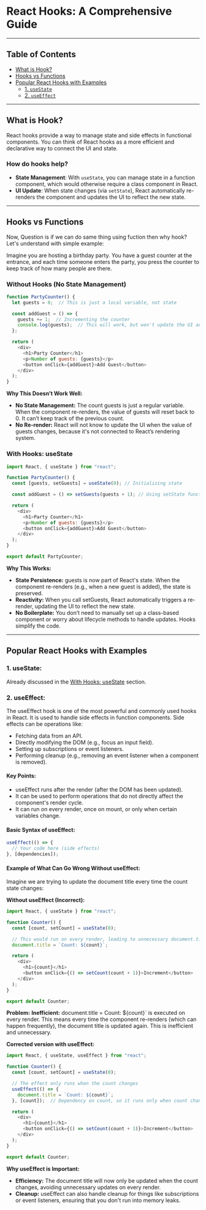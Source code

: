 # React Hooks: A Comprehensive Guide

---

## Table of Contents
- [What is Hook?](#what-is-hook)
- [Hooks vs Functions](#hooks-vs-functions)
- [Popular React Hooks with Examples](#popular-react-hooks-with-examples)
  - [1. `useState`](#1-usestate)
  - [2. `useEffect`](#2-useffect)

---

## What is Hook?

React hooks provide a way to manage state and side effects in functional components. You can think of React hooks as a more efficient and declarative way to connect the UI and state.

### How do hooks help?
- **State Management**: With `useState`, you can manage state in a function component, which would otherwise require a class component in React.
- **UI Update**: When state changes (via `setState`), React automatically re-renders the component and updates the UI to reflect the new state.

---

## Hooks vs Functions

Now, Question is if we can do same thing using fuction then why hook?
Let's understand with simple example:

Imagine you are hosting a birthday party. You have a guest counter at the entrance, and each time someone enters the party, you press the counter to keep track of how many people are there.


### Without Hooks (No State Management)

```javascript
function PartyCounter() {
  let guests = 0;  // This is just a local variable, not state

  const addGuest = () => {
    guests += 1;  // Incrementing the counter
    console.log(guests);  // This will work, but won't update the UI automatically
  };

  return (
    <div>
      <h1>Party Counter</h1>
      <p>Number of guests: {guests}</p>
      <button onClick={addGuest}>Add Guest</button>
    </div>
  );
}
````
**Why This Doesn’t Work Well:**

- **No State Management:** The count guests is just a regular variable. When the component re-renders, the value of guests will reset back to 0. It can’t keep track of the previous count.
- **No Re-render:** React will not know to update the UI when the value of guests changes, because it's not connected to React’s rendering system.

### With Hooks: useState

```javascript
import React, { useState } from "react";

function PartyCounter() {
  const [guests, setGuests] = useState(0); // Initializing state

  const addGuest = () => setGuests(guests + 1); // Using setState function to update state

  return (
    <div>
      <h1>Party Counter</h1>
      <p>Number of guests: {guests}</p>
      <button onClick={addGuest}>Add Guest</button>
    </div>
  );
}

export default PartyCounter;
````

**Why This Works:**

- **State Persistence:** guests is now part of React's state. When the component re-renders (e.g., when a new guest is added), the state is preserved.
- **Reactivity:** When you call setGuests, React automatically triggers a re-render, updating the UI to reflect the new state.
- **No Boilerplate:** You don’t need to manually set up a class-based component or worry about lifecycle methods to handle updates. Hooks simplify the code.

---

## Popular React Hooks with Examples

### 1. useState:
Already discussed in the [With Hooks: useState](#with-hooks-usestate) section.

### 2. useEffect:
The useEffect hook is one of the most powerful and commonly used hooks in React. It is used to handle side effects in function components. Side effects can be operations like:

- Fetching data from an API.
- Directly modifying the DOM (e.g., focus an input field).
- Setting up subscriptions or event listeners.
- Performing cleanup (e.g., removing an event listener when a component is removed).

#### Key Points:
- useEffect runs after the render (after the DOM has been updated).
- It can be used to perform operations that do not directly affect the component's render cycle.
- It can run on every render, once on mount, or only when certain variables change.

#### Basic Syntax of useEffect:
```javascript
useEffect(() => {
  // Your code here (side effects)
}, [dependencies]);
```

#### Example of What Can Go Wrong Without useEffect:
Imagine we are trying to update the document title every time the count state changes:

**Without useEffect (Incorrect):**

```javascript
import React, { useState } from "react";

function Counter() {
  const [count, setCount] = useState(0);

  // This would run on every render, leading to unnecessary document.title updates
  document.title = `Count: ${count}`;  

  return (
    <div>
      <h1>{count}</h1>
      <button onClick={() => setCount(count + 1)}>Increment</button>
    </div>
  );
}

export default Counter;
```
**Problem:**
**Inefficient:** document.title = Count: ${count}` is executed on every render. This means every time the component re-renders (which can happen frequently), the document title is updated again. This is inefficient and unnecessary.

**Corrected version with useEffect:**
```javascript
import React, { useState, useEffect } from "react";

function Counter() {
  const [count, setCount] = useState(0);

  // The effect only runs when the count changes
  useEffect(() => {
    document.title = `Count: ${count}`;
  }, [count]);  // Dependency on count, so it runs only when count changes

  return (
    <div>
      <h1>{count}</h1>
      <button onClick={() => setCount(count + 1)}>Increment</button>
    </div>
  );
}

export default Counter;
```

**Why useEffect is Important:**
- **Efficiency:** The document title will now only be updated when the count changes, avoiding unnecessary updates on every render.
- **Cleanup:** useEffect can also handle cleanup for things like subscriptions or event listeners, ensuring that you don't run into memory leaks.









